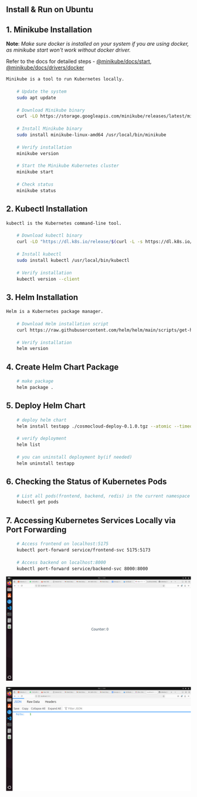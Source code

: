## Install & Run on Ubuntu  

## 1. Minikube Installation 

**Note**: *Make sure docker is installed on your system if you are using docker, as minikube start won't work without docker driver.*

Refer to the docs for detailed steps - [@minikube/docs/start](https://minikube.sigs.k8s.io/docs/start/?arch=%2Flinux%2Fx86-64%2Fstable%2Fbinary+download), [@minikube/docs/drivers/docker](https://minikube.sigs.k8s.io/docs/drivers/docker/)

```bash
Minikube is a tool to run Kubernetes locally.

    # Update the system
    sudo apt update

    # Download Minikube binary
    curl -LO https://storage.googleapis.com/minikube/releases/latest/minikube-linux-amd64

    # Install Minikube binary
    sudo install minikube-linux-amd64 /usr/local/bin/minikube

    # Verify installation
    minikube version

    # Start the Minikube Kubernetes cluster
    minikube start

    # Check status
    minikube status
```

## 2. Kubectl Installation 

```bash
kubectl is the Kubernetes command-line tool.

    # Download kubectl binary
    curl -LO "https://dl.k8s.io/release/$(curl -L -s https://dl.k8s.io/release/stable.txt)/bin/linux/amd64/kubectl"

    # Install kubectl
    sudo install kubectl /usr/local/bin/kubectl

    # Verify installation
    kubectl version --client
```

## 3. Helm Installation 

```bash
Helm is a Kubernetes package manager.

    # Download Helm installation script
    curl https://raw.githubusercontent.com/helm/helm/main/scripts/get-helm-3 | bash

    # Verify installation
    helm version
```
## 4. Create Helm Chart Package

```bash
    # make package
    helm package .
```

## 5. Deploy Helm Chart 

```bash
    # deploy helm chart
    helm install testapp ./cosmocloud-deploy-0.1.0.tgz --atomic --timeout 30s
    
    # verify deployment
    helm list

    # you can uninstall deployment by(if needed)
    helm uninstall testapp 
```

## 6. Checking the Status of Kubernetes Pods

```bash
    # List all pods(frontend, backend, redis) in the current namespace
    kubectl get pods
```

## 7. Accessing Kubernetes Services Locally via Port Forwarding

```bash
    # Access frontend on localhost:5175
    kubectl port-forward service/frontend-svc 5175:5173

    # Access backend on localhost:8000
    kubectl port-forward service/backend-svc 8000:8000
```
![frontend](./image1.jpg)

![backend](./image2.jpg)

